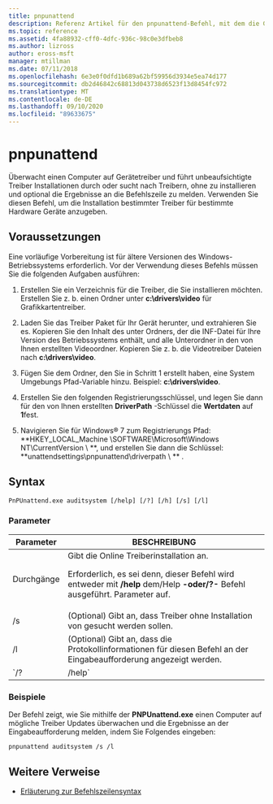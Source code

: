 ```yaml
---
title: pnpunattend
description: Referenz Artikel für den pnpunattend-Befehl, mit dem die Gerätetreiber auf einem Computer überwacht werden und automatische Treiber Installationen durchführt werden.
ms.topic: reference
ms.assetid: 4fa88932-cff0-4dfc-936c-98c0e3dfbeb8
ms.author: lizross
author: eross-msft
manager: mtillman
ms.date: 07/11/2018
ms.openlocfilehash: 6e3e0f0dfd1b689a62bf59956d3934e5ea74d177
ms.sourcegitcommit: db2d46842c68813d043738d6523f13d8454fc972
ms.translationtype: MT
ms.contentlocale: de-DE
ms.lasthandoff: 09/10/2020
ms.locfileid: "89633675"
---
```

# <a name="pnpunattend"></a>pnpunattend

Überwacht einen Computer auf Gerätetreiber und führt unbeaufsichtigte Treiber Installationen durch oder sucht nach Treibern, ohne zu installieren und optional die Ergebnisse an die Befehlszeile zu melden. Verwenden Sie diesen Befehl, um die Installation bestimmter Treiber für bestimmte Hardware Geräte anzugeben.

## <a name="prerequisites"></a>Voraussetzungen

Eine vorläufige Vorbereitung ist für ältere Versionen des Windows-Betriebssystems erforderlich. Vor der Verwendung dieses Befehls müssen Sie die folgenden Aufgaben ausführen:

1. Erstellen Sie ein Verzeichnis für die Treiber, die Sie installieren möchten. Erstellen Sie z. b. einen Ordner unter **c:\drivers\video** für Grafikkartentreiber.

2. Laden Sie das Treiber Paket für Ihr Gerät herunter, und extrahieren Sie es. Kopieren Sie den Inhalt des unter Ordners, der die INF-Datei für Ihre Version des Betriebssystems enthält, und alle Unterordner in den von Ihnen erstellten Videoordner. Kopieren Sie z. b. die Videotreiber Dateien nach **c:\drivers\video**.

3. Fügen Sie dem Ordner, den Sie in Schritt 1 erstellt haben, eine System Umgebungs Pfad-Variable hinzu. Beispiel: **c:\drivers\video**.

4. Erstellen Sie den folgenden Registrierungsschlüssel, und legen Sie dann für den von Ihnen erstellten **DriverPath** -Schlüssel die **Wertdaten** auf **1**fest.

5. Navigieren Sie für Windows® 7 zum Registrierungs Pfad: **HKEY_LOCAL_Machine \SOFTWARE\Microsoft\Windows NT\CurrentVersion \\ **, und erstellen Sie dann die Schlüssel: **unattendsettings\pnpunattend\driverpath \\ ** .

## <a name="syntax"></a>Syntax

```
PnPUnattend.exe auditsystem [/help] [/?] [/h] [/s] [/l]
```

### <a name="parameters"></a>Parameter

| Parameter | BESCHREIBUNG |
|--|--|
| Durchgänge | Gibt die Online Treiberinstallation an.<p>Erforderlich, es sei denn, dieser Befehl wird entweder mit **/help** dem/Help **-oder/?-** Befehl ausgeführt. Parameter auf. |
| /s | (Optional) Gibt an, dass Treiber ohne Installation von gesucht werden sollen. |
| /l | (Optional) Gibt an, dass die Protokollinformationen für diesen Befehl an der Eingabeaufforderung angezeigt werden. |
| `/? | /help` | (Optional) Zeigt die Hilfe für diesen Befehl an der Eingabeaufforderung an. |

### <a name="examples"></a>Beispiele

Der Befehl zeigt, wie Sie mithilfe der **PNPUnattend.exe** einen Computer auf mögliche Treiber Updates überwachen und die Ergebnisse an der Eingabeaufforderung melden, indem Sie Folgendes eingeben:

```
pnpunattend auditsystem /s /l
```

## <a name="additional-references"></a>Weitere Verweise

- [Erläuterung zur Befehlszeilensyntax](command-line-syntax-key.md)

